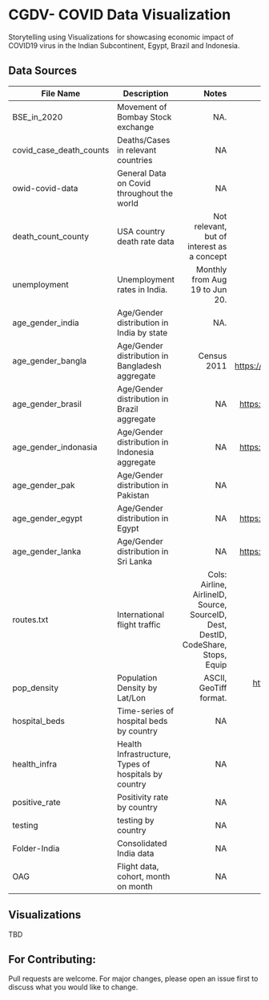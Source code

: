 # CGDV- COVID Data Visualization 

Storytelling using Visualizations for showcasing economic impact of COVID19 virus in the Indian Subcontinent, Egypt, Brazil and Indonesia. 

## Data Sources


| File Name        | Description           | Notes    | Source.  |
| ------------- |-------------| -----:| -----:|
| BSE_in_2020     | Movement of Bombay Stock exchange     | NA.    | https://www.bseindia.com/Indices/IndexArchiveData.html.   |
| covid_case_death_counts      | Deaths/Cases in relevant countries      |   NA     |    Tableau/Salesforce COVID-19 Data Platform    |
| owid-covid-data      |   General Data on Covid throughout the world    |   NA     |  https://ourworldindata.org/coronavirus.   |
| death_count_county      |   USA country death rate data      |   Not relevant, but of interest as a concept     |  NA.   |
| unemployment      |   Unemployment rates in India.    |   Monthly from Aug 19 to Jun 20.   |  NA| https://tradingeconomics.com/india/unemployment-rate.   |
| age_gender_india      |   Age/Gender distribution in India  by state     |     NA.      | https://tradingeconomics.com/india/unemployment-rate.    |
| age_gender_bangla      |   Age/Gender distribution in Bangladesh  aggregate     |     Census 2011      |  WIKIPEDIA,  https://unstats.un.org/unsd/demographic/products/dyb/dyb2013/Table07.pdf  |
| age_gender_brasil      |   Age/Gender distribution in Brazil  aggregate     |     NA      |  https://www.cia.gov/library/publications/the-world-factbook/fields/341.html  |
| age_gender_indonasia      |   Age/Gender distribution in Indonesia  aggregate     |     NA      |  https://www.cia.gov/library/publications/the-world-factbook/fields/341.html  |
| age_gender_pak      |   Age/Gender distribution in Pakistan      |     NA      |  WIKIPEDIA https://unstats.un.org/unsd/demographic-social/products/dyb/index.cshtml |
| age_gender_egypt     |   Age/Gender distribution in Egypt      |     NA      |  https://www.cia.gov/library/publications/the-world-factbook/fields/341.html |
| age_gender_lanka     |   Age/Gender distribution in Sri Lanka      |     NA      |  https://www.cia.gov/library/publications/the-world-factbook/fields/341.html |
| routes.txt     |   International flight traffic      |     Cols: Airline, AirlineID, Source, SourceID, Dest, DestID, CodeShare, Stops, Equip      |  https://openflights.org/data.html |
| pop_density	    |   Population Density by Lat/Lon      |     ASCII, GeoTiff format.     |  https://sedac.ciesin.columbia.edu/data/set/gpw-v4-population-density-rev11/data-download |
| hospital_beds	    |   Time-series of hospital beds by country     |     NA     | WHO https://apps.who.int/gho/data/view.main.HS07v     |
| health_infra	    |   Health Infrastructure, Types of hospitals by country     |     NA     | WHO https://apps.who.int/gho/data/view.main.30000     |
| positive_rate	    |   Positivity rate by country     |     NA     | https://ourworldindata.org/coronavirus-testing     |
| testing	    |   testing by country     |     NA     | https://ourworldindata.org/grapher/full-list-total-tests-for-covid-19     |
| Folder-India	    |   Consolidated India data     |     NA     | https://www.kaggle.com/sudalairajkumar/covid19-in-india/data#    |
| OAG    |   Flight data, cohort, month on month     |     NA     | https://www.oag.com/coronavirus-airline-schedules-data   |








## Visualizations

TBD

## For Contributing: 
Pull requests are welcome. For major changes, please open an issue first to discuss what you would like to change.
